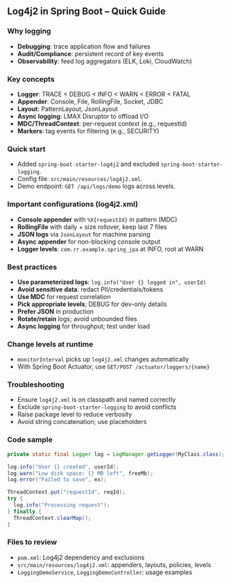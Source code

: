 ## Log4j2 in Spring Boot – Quick Guide

### Why logging
- **Debugging**: trace application flow and failures
- **Audit/Compliance**: persistent record of key events
- **Observability**: feed log aggregators (ELK, Loki, CloudWatch)

### Key concepts
- **Logger**: TRACE < DEBUG < INFO < WARN < ERROR < FATAL
- **Appender**: Console, File, RollingFile, Socket, JDBC
- **Layout**: PatternLayout, JsonLayout
- **Async logging**: LMAX Disruptor to offload I/O
- **MDC/ThreadContext**: per-request context (e.g., requestId)
- **Markers**: tag events for filtering (e.g., SECURITY)

### Quick start
- Added `spring-boot-starter-log4j2` and excluded `spring-boot-starter-logging`.
- Config file: `src/main/resources/log4j2.xml`.
- Demo endpoint: `GET /api/logs/demo` logs across levels.

### Important configurations (log4j2.xml)
- **Console appender** with `%X{requestId}` in pattern (MDC)
- **RollingFile** with daily + size rollover, keep last 7 files
- **JSON logs** via `JsonLayout` for machine parsing
- **Async appender** for non-blocking console output
- **Logger levels**: `com.rr.example.spring_jpa` at INFO, root at WARN

### Best practices
- **Use parameterized logs**: `log.info("User {} logged in", userId)`
- **Avoid sensitive data**: redact PII/credentials/tokens
- **Use MDC** for request correlation
- **Pick appropriate levels**; DEBUG for dev-only details
- **Prefer JSON** in production
- **Rotate/retain** logs; avoid unbounded files
- **Async logging** for throughput; test under load

### Change levels at runtime
- `monitorInterval` picks up `log4j2.xml` changes automatically
- With Spring Boot Actuator, use `GET/POST /actuator/loggers/{name}`

### Troubleshooting
- Ensure `log4j2.xml` is on classpath and named correctly
- Exclude `spring-boot-starter-logging` to avoid conflicts
- Raise package level to reduce verbosity
- Avoid string concatenation; use placeholders

### Code sample
```java
private static final Logger log = LogManager.getLogger(MyClass.class);

log.info("User {} created", userId);
log.warn("Low disk space: {} MB left", freeMb);
log.error("Failed to save", ex);

ThreadContext.put("requestId", reqId);
try {
  log.info("Processing request");
} finally {
  ThreadContext.clearMap();
}
```

### Files to review
- `pom.xml`: Log4j2 dependency and exclusions
- `src/main/resources/log4j2.xml`: appenders, layouts, policies, levels
- `LoggingDemoService`, `LoggingDemoController`: usage examples


